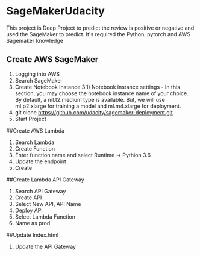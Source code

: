 # SageMakerUdacity
This project is Deep Project to predict the review is positive or negative and used the SageMaker to predict. It's required the Python, pytorch and AWS Sagemaker knowledge

## Create AWS SageMaker
1) Logging into AWS
2) Search SageMaker
3) Create Notebook Instance
3.1) Notebook instance settings - In this section, you may choose the notebook instance name of your choice. By default, a ml.t2.medium type is available. But, we will use ml.p2.xlarge for training a model and ml.m4.xlarge for deployment.
4) git clone https://github.com/udacity/sagemaker-deployment.git
5) Start Project

##Create AWS Lambda
1) Search Lambda
2) Create Function
3) Enter function name and select Runtime -> Pythion 3.6
4) Update the endpoint
5) Create


##Create Lambda API Gateway
1) Search API Gateway
2) Create API
3) Select New API, API Name
5) Deploy API
4) Select Lambda Function
5) Name as prod

##Update Index.html
1) Update the API Gateway 

